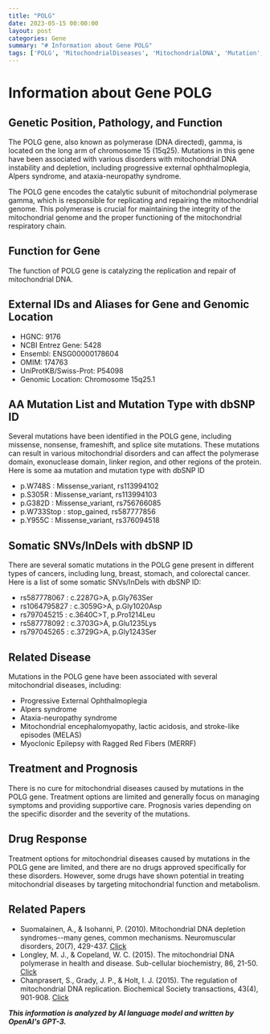 ```yaml
---
title: "POLG"
date: 2023-05-15 00:00:00
layout: post
categories: Gene
summary: "# Information about Gene POLG"
tags: ['POLG', 'MitochondrialDiseases', 'MitochondrialDNA', 'Mutation', 'Treatment', 'Prognosis', 'DrugResponse', 'GeneticInformationAnalysis']
---
```


# Information about Gene POLG

## Genetic Position, Pathology, and Function
The POLG gene, also known as polymerase (DNA directed), gamma, is located on the long arm of chromosome 15 (15q25). Mutations in this gene have been associated with various disorders with mitochondrial DNA instability and depletion, including progressive external ophthalmoplegia, Alpers syndrome, and ataxia-neuropathy syndrome.

The POLG gene encodes the catalytic subunit of mitochondrial polymerase gamma, which is responsible for replicating and repairing the mitochondrial genome. This polymerase is crucial for maintaining the integrity of the mitochondrial genome and the proper functioning of the mitochondrial respiratory chain.

## Function for Gene
The function of POLG gene is catalyzing the replication and repair of mitochondrial DNA.

## External IDs and Aliases for Gene and Genomic Location
- HGNC: 9176
- NCBI Entrez Gene: 5428
- Ensembl: ENSG00000178604
- OMIM: 174763
- UniProtKB/Swiss-Prot: P54098
- Genomic Location: Chromosome 15q25.1

## AA Mutation List and Mutation Type with dbSNP ID
Several mutations have been identified in the POLG gene, including missense, nonsense, frameshift, and splice site mutations. These mutations can result in various mitochondrial disorders and can affect the polymerase domain, exonuclease domain, linker region, and other regions of the protein. Here is some aa mutation and mutation type with dbSNP ID 
- p.W748S : Missense_variant, rs113994102
- p.S305R : Missense_variant, rs113994103
- p.G382D : Missense_variant, rs756766085
- p.W733Stop : stop_gained, rs587777856
- p.Y955C : Missense_variant, rs376094518

## Somatic SNVs/InDels with dbSNP ID
There are several somatic mutations in the POLG gene present in different types of cancers, including lung, breast, stomach, and colorectal cancer. Here is a list of some somatic SNVs/InDels with dbSNP ID:
- rs587778067 : c.2287G>A, p.Gly763Ser
- rs1064795827 : c.3059G>A, p.Gly1020Asp
- rs797045215 : c.3640C>T, p.Pro1214Leu
- rs587778092 : c.3703G>A, p.Glu1235Lys
- rs797045265 : c.3729G>A, p.Gly1243Ser

## Related Disease
Mutations in the POLG gene have been associated with several mitochondrial diseases, including:
- Progressive External Ophthalmoplegia
- Alpers syndrome
- Ataxia-neuropathy syndrome
- Mitochondrial encephalomyopathy, lactic acidosis, and stroke-like episodes (MELAS)
- Myoclonic Epilepsy with Ragged Red Fibers (MERRF)

## Treatment and Prognosis
There is no cure for mitochondrial diseases caused by mutations in the POLG gene. Treatment options are limited and generally focus on managing symptoms and providing supportive care. Prognosis varies depending on the specific disorder and the severity of the mutations.

## Drug Response
Treatment options for mitochondrial diseases caused by mutations in the POLG gene are limited, and there are no drugs approved specifically for these disorders. However, some drugs have shown potential in treating mitochondrial diseases by targeting mitochondrial function and metabolism.

## Related Papers
- Suomalainen, A., & Isohanni, P. (2010). Mitochondrial DNA depletion syndromes--many genes, common mechanisms. Neuromuscular disorders, 20(7), 429-437. [Click](https://doi.org/10.1016/j.nmd.2010.03.015)
- Longley, M. J., & Copeland, W. C. (2015). The mitochondrial DNA polymerase in health and disease. Sub-cellular biochemistry, 86, 21-50. [Click](https://doi.org/10.1007/978-3-319-25979-6_2)
- Chanprasert, S., Grady, J. P., & Holt, I. J. (2015). The regulation of mitochondrial DNA replication. Biochemical Society transactions, 43(4), 901-908. [Click](https://doi.org/10.1042/BST20150053)

**_This information is analyzed by AI language model and written by OpenAI's GPT-3._**
